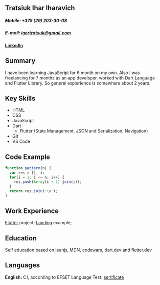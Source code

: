 Tratsiuk Ihar Iharavich 
-------------

##### Mobile: +375 (29) 203-30-08 
##### E-mail: igortrotsuk@gmail.com 
#### [LinkedIn][1]

## Summary

I have been learning JavaScript for 6 month on my own. Also I was freelancing for 7 months as an app developer, worked with Dart Language and Flutter Library. So general expierience is somewhere about 2 years.

## Key Skills

- HTML
- CSS
- JavaScript
- Dart 
  - Flutter (State Management, JSON and Serialization, Navigation)
- Git
- VS Code

## Code Example 

```javascript
function pattern(n) {
  var res = [], i;
  for(i = 1; i <= n; i++) {
    res.push(Array(i + 1).join(i));
  }
  return res.join('\n');
}
```

## Work Experience

[Flutter][2] project;
[Landing][3] example; 

## Education 

Self education based on leanjs, MDN, codewars, dart.dev and flutter.dev

## Languages

**English:** C1, according to EFSET Language Test: [sertificate][4]
 
[1]: https://www.linkedin.com/in/igor-trotsuk-a189b4177
[2]: https://github.com/Stepa-Kuropatkin/weatherapp
[3]: https://stepa-kuropatkin.github.io/first/
[4]: https://www.efset.org/cert/7BbUiC

